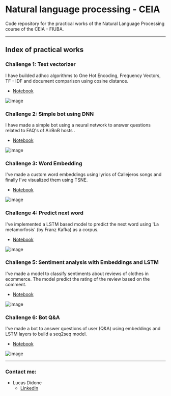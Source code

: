 # Natural language processing - CEIA

Code repository for the practical works of the Natural Language Processing course of the CEIA - FIUBA.

***
## Index of practical works

### Challenge 1: Text vectorizer
I have builded adhoc algorithms to One Hot Encoding, Frequency Vectors, TF - IDF and document comparison using cosine distance.
- [Notebook](https://github.com/ldidone/procesamiento_lenguaje_natural_CEIA_TP/blob/main/Desaf%C3%ADo%201/1a%20-%20word2vec.ipynb)

![image](https://user-images.githubusercontent.com/26725551/195996771-5e58ec5c-6885-48d7-941f-5f05eb81d90c.png)

### Challenge 2: Simple bot using DNN
I have made a simple bot using a neural network to answer questions related to FAQ's of AirBnB hosts .
- [Notebook](https://github.com/ldidone/procesamiento_lenguaje_natural_CEIA_TP/blob/main/Desaf%C3%ADo%202/2b%20-%20bot_dnn_spacy_esp.ipynb)

![image](https://user-images.githubusercontent.com/26725551/195996867-5386da36-402f-4037-922b-3bea9339fcd4.png)

### Challenge 3: Word Embedding
I've made a custom word embeddings using lyrics of Callejeros songs and finally  I've visualized them using TSNE.
- [Notebook](https://github.com/ldidone/procesamiento_lenguaje_natural_CEIA_TP/blob/main/Desaf%C3%ADo%203/3b_Custom_embedding_con_Gensim.ipynb)

![image](https://user-images.githubusercontent.com/26725551/195997025-a66959c5-4f3f-48fe-bf8c-363140b4d8e5.png)

### Challenge 4: Predict next word
I've implemented a LSTM based model to predict the next word using 'La metamorfosis' (by Franz Kafka) as a corpus.
- [Notebook](https://github.com/ldidone/procesamiento_lenguaje_natural_CEIA_TP/blob/main/Desaf%C3%ADo%204/4d_predicci%C3%B3n_palabra.ipynb)

![image](https://user-images.githubusercontent.com/26725551/195997627-965340cb-67f0-4b73-b6bd-ed4abaab670c.png)

### Challenge 5: Sentiment analysis with Embeddings and LSTM
I've made a model to classify sentiments about reviews of clothes in ecommerce. The model predict the rating of the review based on the comment.
- [Notebook](https://github.com/ldidone/procesamiento_lenguaje_natural_CEIA_TP/blob/main/Desaf%C3%ADo%205/5_clothing_ecommerce_reviews.ipynb)

![image](https://user-images.githubusercontent.com/26725551/195997376-525d174e-a24e-473c-93ca-bbb5d2728d58.png)

### Challenge 6: Bot Q&A
I've made a bot to answer questions of user (Q&A) using embeddings and LSTM layers to build a seq2seq model.
- [Notebook](https://github.com/ldidone/procesamiento_lenguaje_natural_CEIA_TP/blob/main/Desaf%C3%ADo%206/6_bot_qa.ipynb)

![image](https://user-images.githubusercontent.com/26725551/195997544-b8a559bc-8aa4-4f98-9954-5974c7be5312.png)

***
### Contact me:
- Lucas Didone
  - [LinkedIn](https://www.linkedin.com/in/lucas-didon%C3%A9/)

